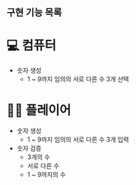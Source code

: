 ## 구현 기능 목록

# 💻 컴퓨터

- 숫자 생성
    - 1 ~ 9까지 임의의 서로 다른 수 3개 선택

# 👨‍💻 플레이어

- 숫자 생성
    - 1 ~ 9까지 임의의 서로 다른 수 3개 입력
- 숫자 검증
    - 3개의 수
    - 서로 다른 수
    - 1 ~ 9까지의 수